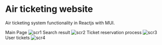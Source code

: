 # Air ticketing website

Air ticketing system functionality in Reactjs with MUI.

Main Page
![scr1](https://github.com/Dzangg/IO-Project/assets/79015072/4e4d1526-7013-4ceb-a173-e96fbc25867c)
Search result
![scr2](https://github.com/Dzangg/IO-Project/assets/79015072/d3f24a90-c52a-4e9e-ad73-9ae9991dac6e)
Ticket reservation process
![scr3](https://github.com/Dzangg/IO-Project/assets/79015072/a463421c-ec2c-4825-b0d3-862e5a00aca9)
User tickets
![scr4](https://github.com/Dzangg/IO-Project/assets/79015072/ad7bcbbf-416c-4f5b-a9ad-b9e34d5dee03)
